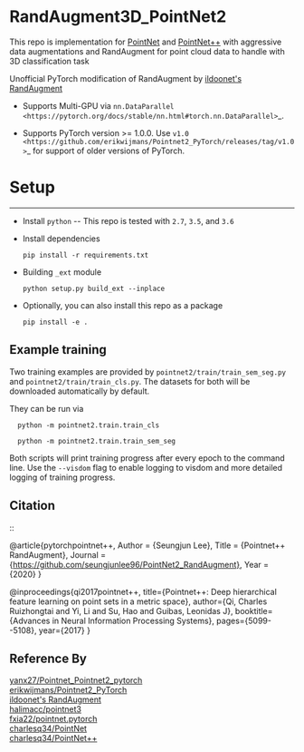 # RandAugment3D_PointNet2

This repo is implementation for [PointNet](http://openaccess.thecvf.com/content_cvpr_2017/papers/Qi_PointNet_Deep_Learning_CVPR_2017_paper.pdf) and [PointNet++](http://papers.nips.cc/paper/7095-pointnet-deep-hierarchical-feature-learning-on-point-sets-in-a-metric-space.pdf) with aggressive data augmentations and RandAugment for point cloud data to handle with 3D classification task

Unofficial PyTorch modification of RandAugment by [ildoonet's RandAugment](https://github.com/ildoonet/pytorch-randaugment)


* Supports Multi-GPU via `nn.DataParallel <https://pytorch.org/docs/stable/nn.html#torch.nn.DataParallel>`_.

* Supports PyTorch version >= 1.0.0.  Use `v1.0 <https://github.com/erikwijmans/Pointnet2_PyTorch/releases/tag/v1.0>`_
  for support of older versions of PyTorch.

# Setup
-----

* Install ``python`` -- This repo is tested with ``2.7``, ``3.5``, and ``3.6``


* Install dependencies

  ```pip install -r requirements.txt```


* Building `_ext` module

  ```python setup.py build_ext --inplace```


* Optionally, you can also install this repo as a package
  
  ```pip install -e .```


Example training
------------------

Two training examples are provided by ``pointnet2/train/train_sem_seg.py`` and ``pointnet2/train/train_cls.py``.
The datasets for both will be downloaded automatically by default.


They can be run via

```
  python -m pointnet2.train.train_cls

  python -m pointnet2.train.train_sem_seg
```

Both scripts will print training progress after every epoch to the command line.  Use the ``--visdom`` flag to
enable logging to visdom and more detailed logging of training progress.


Citation
--------

::

  @article{pytorchpointnet++,
        Author = {Seungjun Lee},
        Title = {Pointnet++ RandAugment},
        Journal = {https://github.com/seungjunlee96/PointNet2_RandAugment},
        Year = {2020}
  }

  @inproceedings{qi2017pointnet++,
      title={Pointnet++: Deep hierarchical feature learning on point sets in a metric space},
      author={Qi, Charles Ruizhongtai and Yi, Li and Su, Hao and Guibas, Leonidas J},
      booktitle={Advances in Neural Information Processing Systems},
      pages={5099--5108},
      year={2017}
  }
  
  
## Reference By
[yanx27/Pointnet_Pointnet2_pytorch](https://github.com/yanx27/Pointnet_Pointnet2_pytorch)<br>
[erikwijmans/Pointnet2_PyTorch](https://github.com/erikwijmans/Pointnet2_PyTorch)<br>
[ildoonet's RandAugment](https://github.com/ildoonet/pytorch-randaugment)<br>
[halimacc/pointnet3](https://github.com/halimacc/pointnet3)<br>
[fxia22/pointnet.pytorch](https://github.com/fxia22/pointnet.pytorch)<br>
[charlesq34/PointNet](https://github.com/charlesq34/pointnet) <br>
[charlesq34/PointNet++](https://github.com/charlesq34/pointnet2)
